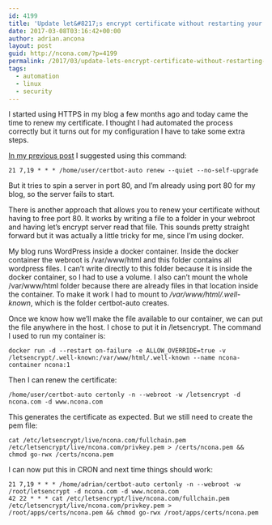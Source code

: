 ```yaml
---
id: 4199
title: 'Update let&#8217;s encrypt certificate without restarting your server'
date: 2017-03-08T03:16:42+00:00
author: adrian.ancona
layout: post
guid: http://ncona.com/?p=4199
permalink: /2017/03/update-lets-encrypt-certificate-without-restarting-your-server/
tags:
  - automation
  - linux
  - security
---
```

I started using HTTPS in my blog a few months ago and today came the time to renew my certificate. I thought I had automated the process correctly but it turns out for my configuration I have to take some extra steps.

[In my previous post](https://ncona.com/2017/01/free-https-with-lets-encrypt/) I suggested using this command:

```
21 7,19 * * * /home/user/certbot-auto renew --quiet --no-self-upgrade
```

But it tries to spin a server in port 80, and I&#8217;m already using port 80 for my blog, so the server fails to start.

There is another approach that allows you to renew your certificate without having to free port 80. It works by writing a file to a folder in your webroot and having let&#8217;s encrypt server read that file. This sounds pretty straight forward but it was actually a little tricky for me, since I&#8217;m using docker.

My blog runs WordPress inside a docker container. Inside the docker container the webroot is /var/www/html and this folder contains all wordpress files. I can&#8217;t write directly to this folder because it is inside the docker container, so I had to use a volume. I also can&#8217;t mount the whole /var/www/html folder because there are already files in that location inside the container. To make it work I had to mount to _/var/www/html/.well-known_, which is the folder certbot-auto creates.

<!--more-->

Once we know how we&#8217;ll make the file available to our container, we can put the file anywhere in the host. I chose to put it in /letsencrypt. The command I used to run my container is:

```
docker run -d --restart on-failure -e ALLOW_OVERRIDE=true -v /letsencrypt/.well-known:/var/www/html/.well-known --name ncona-container ncona:1
```

Then I can renew the certificate:

```
/home/user/certbot-auto certonly -n --webroot -w /letsencrypt -d ncona.com -d www.ncona.com
```

This generates the certificate as expected. But we still need to create the pem file:

```
cat /etc/letsencrypt/live/ncona.com/fullchain.pem /etc/letsencrypt/live/ncona.com/privkey.pem > /certs/ncona.pem && chmod go-rwx /certs/ncona.pem
```

I can now put this in CRON and next time things should work:

```
21 7,19 * * * /home/adrian/certbot-auto certonly -n --webroot -w /root/letsencrypt -d ncona.com -d www.ncona.com
42 22 * * * cat /etc/letsencrypt/live/ncona.com/fullchain.pem /etc/letsencrypt/live/ncona.com/privkey.pem > /root/apps/certs/ncona.pem && chmod go-rwx /root/apps/certs/ncona.pem
```
